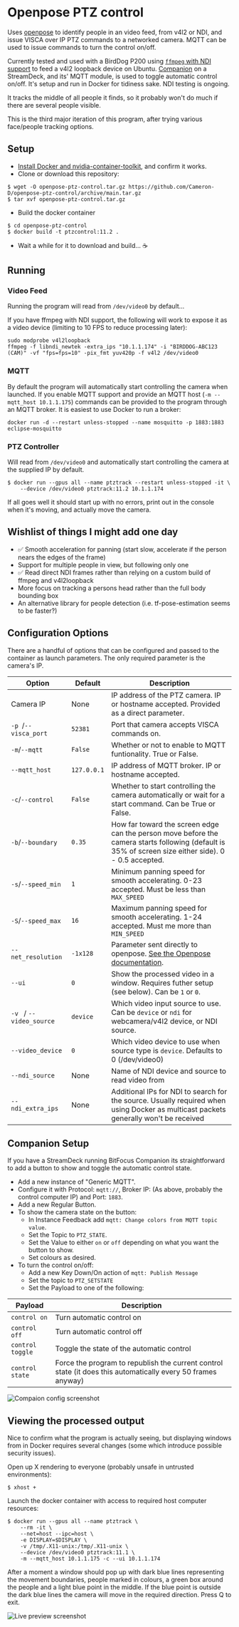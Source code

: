 # Openpose PTZ control

Uses [openpose](https://github.com/CMU-Perceptual-Computing-Lab/openpose) to identify people in an video feed, from v4l2 or NDI, and issue VISCA over IP PTZ commands to a networked camera. MQTT can be used to issue commands to turn the control on/off.

Currently tested and used with a BirdDog P200 using [`ffmpeg` with NDI support](https://framagit.org/tytan652/ffmpeg-ndi-patch/) to feed a v4l2 loopback device on Ubuntu. [Companion](https://github.com/bitfocus/companion) on a StreamDeck, and its' MQTT module, is used to toggle automatic control on/off. It's setup and run in Docker for tidiness sake. NDI testing is ongoing.

It tracks the middle of all people it finds, so it probably won't do much if there are several people visible.

This is the third major iteration of this program, after trying various face/people tracking options.

## Setup

* [Install Docker and nvidia-container-toolkit](https://docs.nvidia.com/datacenter/cloud-native/container-toolkit/install-guide.html#installing-on-ubuntu-and-debian), and confirm it works.
* Clone or download this repository:
```
$ wget -O openpose-ptz-control.tar.gz https://github.com/Cameron-D/openpose-ptz-control/archive/main.tar.gz
$ tar xvf openpose-ptz-control.tar.gz
```
* Build the docker container
```
$ cd openpose-ptz-control
$ docker build -t ptzcontrol:11.2 .
```
* Wait a while for it to download and build... ☕

## Running

### Video Feed

Running the program will read from `/dev/video0` by default...

If you have ffmpeg with NDI support, the following will work to expose it as a video device (limiting to 10 FPS to reduce processing later):
```
sudo modprobe v4l2loopback
ffmpeg -f libndi_newtek -extra_ips "10.1.1.174" -i "BIRDDOG-ABC123 (CAM)" -vf "fps=fps=10" -pix_fmt yuv420p -f v4l2 /dev/video0
```

### MQTT

By default the program will automatically start controlling the camera when launched. If you enable MQTT support and provide an MQTT host (`-m --mqtt_host 10.1.1.175`) commands can be provided to the program through an MQTT broker. It is easiest to use Docker to run a broker:

```
docker run -d --restart unless-stopped --name mosquitto -p 1883:1883 eclipse-mosquitto 
```

### PTZ Controller

Will read from `/dev/video0` and automatically start controlling the camera at the supplied IP by default.

```
$ docker run --gpus all --name ptztrack --restart unless-stopped -it \
    --device /dev/video0 ptztrack:11.2 10.1.1.174
```

If all goes well it should start up with no errors, print out in the console when it's moving, and actually move the camera.

## Wishlist of things I might add one day

* ✅ Smooth acceleration for panning (start slow, accelerate if the person nears the edges of the frame)
* Support for multiple people in view, but following only one
* ✅ Read direct NDI frames rather than relying on a custom build of ffmpeg and v4l2loopback
* More focus on tracking a persons head rather than the full body bounding box
* An alternative library for people detection (i.e. tf-pose-estimation seems to be faster?)

## Configuration Options

There are a handful of options that can be configured and passed to the container as launch parameters. The only required parameter is the camera's IP.

| Option                   | Default     | Description |
| ------------------------ | ----------- | ----------- |
| Camera IP                | None        | IP address of the PTZ camera. IP or hostname accepted. Provided as a direct parameter. |
| `-p `/`--visca_port`     | `52381`     | Port that camera accepts VISCA commands on. |
| `-m`/`--mqtt`            | `False`     | Whether or not to enable to MQTT funtionality. True or False. |
| `--mqtt_host`            | `127.0.0.1` | IP address of MQTT broker. IP or hostname accepted. |
| `-c`/`--control`         | `False`     | Whether to start controlling the camera automatically or wait for a start command. Can be True or False. |
| `-b`/`--boundary `       | `0.35`      | How far toward the screen edge can the person move before the camera starts following (default is 35% of screen size either side). 0 - 0.5 accepted. |
| `-s`/`--speed_min`       | `1`         | Minimum panning speed for smooth accelerating. 0-23 accepted. Must be less than `MAX_SPEED` |
| `-S`/`--speed_max`       | `16`        | Maximum panning speed for smooth accelerating. 1-24 accepted. Must me more than `MIN_SPEED` | 
| `--net_resolution`       | `-1x128`    | Parameter sent directly to openpose. [See the Openpose documentation](https://github.com/CMU-Perceptual-Computing-Lab/openpose/blob/master/doc/demo_quick_start.md#improving-memory-and-speed-but-decreasing-accuracy). |
| `--ui`                   | `0`         | Show the processed video in a window. Requires futher setup (see below). Can be `1` or `0`. |
| `-v ` / `--video_source` | `device`    | Which video input source to use. Can be `device` or `ndi` for webcamera/v4l2 device, or NDI source. |
| `--video_device`         | `0`         | Which video device to use when source type is `device`. Defaults to 0 (/dev/video0) |
| `--ndi_source`           | None        | Name of NDI device and source to read video from |
| `--ndi_extra_ips`        | None        | Additional IPs for NDI to search for the source. Usually required when using Docker as multicast packets generally won't be received |



## Companion Setup

If you have a StreamDeck running BitFocus Companion its straightforward to add a button to show and toggle the automatic control state.

* Add a new instance of "Generic MQTT".
* Configure it with Protocol: `mqtt://`, Broker IP: (As above, probably the control computer IP) and Port: `1883`.
* Add a new Regular Button.
* To show the camera state on the button:
  * In Instance Feedback add `mqtt: Change colors from MQTT topic value`.
  * Set the Topic to `PTZ_STATE`.
  * Set the Value to either `on` or `off` depending on what you want the button to show.
  * Set colours as desired.
* To turn the control on/off:
  * Add a new Key Down/On action of `mqtt: Publish Message`
  * Set the topic to `PTZ_SETSTATE`
  * Set the Payload to one of the following:

| Payload          | Description |
| ---------------- | ----------- |
| `control on`     | Turn automatic control on |
| `control off`    | Turn automatic control off |
| `control toggle` | Toggle the state of the automatic control |
| `control state`  | Force the program to republish the current control state (it does this automatically every 50 frames anyway)

![Compaion config screenshot](https://raw.githubusercontent.com/Cameron-D/openpose-ptz-control/main/Companion.png)

## Viewing the processed output

Nice to confirm what the program is actually seeing, but displaying windows from in Docker requires several changes (some which introduce possible security issues).

Open up X rendering to everyone (probably unsafe in untrusted environments):

```
$ xhost +
```

Launch the docker container with access to required host computer resources:

```
$ docker run --gpus all --name ptztrack \
    --rm -it \
    --net=host --ipc=host \
    -e DISPLAY=$DISPLAY \
    -v /tmp/.X11-unix:/tmp/.X11-unix \
    --device /dev/video0 ptztrack:11.1 \ 
    -m --mqtt_host 10.1.1.175 -c --ui 10.1.1.174
```

After a moment a window should pop up with dark blue lines representing the movement boundaries, people marked in colours, a green box around the people and a light blue point in the middle. If the blue point is outside the dark blue lines the camera will move in the required direction. Press Q to exit.

![Live preview screenshot](https://raw.githubusercontent.com/Cameron-D/openpose-ptz-control/main/Preview.png)
